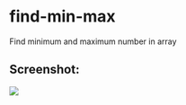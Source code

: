 # find-min-max
Find minimum and maximum number in array

## Screenshot:
![](https://github.com/lvcc-dsa/Students/blob/master/BSIS/Bernardino-Eldrin/find-min-max/img/1.PNG)
